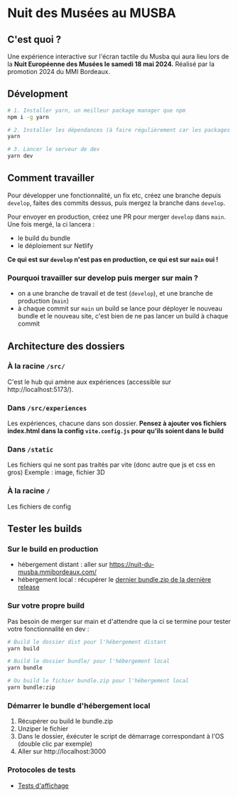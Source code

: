 # Nuit des Musées au MUSBA

## C'est quoi ?

Une expérience interactive sur l'écran tactile du Musba qui aura lieu lors de la **Nuit Européenne des Musées le samedi 18 mai 2024.**
Réalisé par la promotion 2024 du MMI Bordeaux.

## Dévelopment

```bash
# 1. Installer yarn, un meilleur package manager que npm
npm i -g yarn

# 2. Installer les dépendances (à faire régulièrement car les packages peuvent êtres mis à jour)
yarn

# 3. Lancer le serveur de dev
yarn dev
```

## Comment travailler

Pour développer une fonctionnalité, un fix etc, créez une branche depuis `develop`, faites des commits dessus, puis mergez la branche dans `develop`.

Pour envoyer en production, créez une PR pour merger `develop` dans `main`. Une fois mergé, la ci lancera :

- le build du bundle
- le déploiement sur Netlify

**Ce qui est sur `develop` n'est pas en production, ce qui est sur `main` oui !**

### Pourquoi travailler sur develop puis merger sur main ?

- on a une branche de travail et de test (`develop`), et une branche de production (`main`)
- à chaque commit sur `main` un build se lance pour déployer le nouveau bundle et le nouveau site, c'est bien de ne pas lancer un build à chaque commit

## Architecture des dossiers

### À la racine `/src/`

C'est le hub qui amène aux expériences (accessible sur http://localhost:5173/).

### Dans `/src/experiences`

Les expériences, chacune dans son dossier.
**Pensez à ajouter vos fichiers index.html dans la config `vite.config.js` pour qu'ils soient dans le build**

### Dans `/static`

Les fichiers qui ne sont pas traités par vite (donc autre que js et css en gros)
Exemple : image, fichier 3D

### À la racine `/`

Les fichiers de config

## Tester les builds

### Sur le build en production

- hébergement distant : aller sur https://nuit-du-musba.mmibordeaux.com/
- hébergement local : récupérer le [dernier bundle.zip de la dernière release](https://github.com/nuit-musee-musba/experience/releases/latest/download/bundle.zip)

### Sur votre propre build

Pas besoin de merger sur main et d'attendre que la ci se termine pour tester votre fonctionnalité en dev :

```bash
# Build le dossier dist pour l'hébergement distant
yarn build

# Build le dossier bundle/ pour l'hébergement local
yarn bundle

# Ou build le fichier bundle.zip pour l'hébergement local
yarn bundle:zip
```

### Démarrer le bundle d'hébergement local

1. Récupérer ou build le bundle.zip
2. Unziper le fichier
3. Dans le dossier, éxécuter le script de démarrage correspondant à l'OS (double clic par exemple)
4. Aller sur http://localhost:3000

### Protocoles de tests

- [Tests d'affichage](https://docs.google.com/document/d/1sBZ3sFOpRg8fPJS0sMHI_C1JK4XoqwRLattG3UdXTCM/edit?usp=drive_link)
